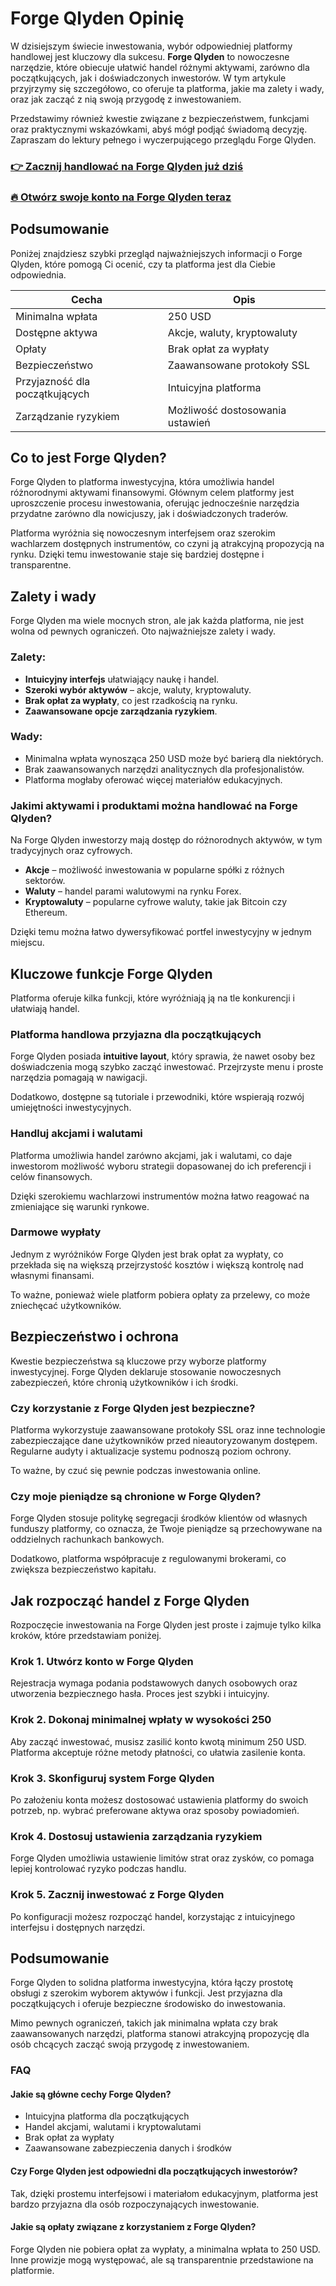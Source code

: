 # Forge Qlyden Opinię
 

W dzisiejszym świecie inwestowania, wybór odpowiedniej platformy handlowej jest kluczowy dla sukcesu. **Forge Qlyden** to nowoczesne narzędzie, które obiecuje ułatwić handel różnymi aktywami, zarówno dla początkujących, jak i doświadczonych inwestorów. W tym artykule przyjrzymy się szczegółowo, co oferuje ta platforma, jakie ma zalety i wady, oraz jak zacząć z nią swoją przygodę z inwestowaniem.

Przedstawimy również kwestie związane z bezpieczeństwem, funkcjami oraz praktycznymi wskazówkami, abyś mógł podjąć świadomą decyzję. Zapraszam do lektury pełnego i wyczerpującego przeglądu Forge Qlyden.

### [👉 Zacznij handlować na Forge Qlyden już dziś](https://t.co/5TxXBIIWwS)
### [🔥 Otwórz swoje konto na Forge Qlyden teraz](https://t.co/5TxXBIIWwS)
## Podsumowanie

Poniżej znajdziesz szybki przegląd najważniejszych informacji o Forge Qlyden, które pomogą Ci ocenić, czy ta platforma jest dla Ciebie odpowiednia.

| Cecha                    | Opis                             |
|--------------------------|---------------------------------|
| Minimalna wpłata          | 250 USD                         |
| Dostępne aktywa          | Akcje, waluty, kryptowaluty     |
| Opłaty                   | Brak opłat za wypłaty           |
| Bezpieczeństwo           | Zaawansowane protokoły SSL      |
| Przyjazność dla początkujących | Intuicyjna platforma          |
| Zarządzanie ryzykiem     | Możliwość dostosowania ustawień |

## Co to jest Forge Qlyden?

Forge Qlyden to platforma inwestycyjna, która umożliwia handel różnorodnymi aktywami finansowymi. Głównym celem platformy jest uproszczenie procesu inwestowania, oferując jednocześnie narzędzia przydatne zarówno dla nowicjuszy, jak i doświadczonych traderów.

Platforma wyróżnia się nowoczesnym interfejsem oraz szerokim wachlarzem dostępnych instrumentów, co czyni ją atrakcyjną propozycją na rynku. Dzięki temu inwestowanie staje się bardziej dostępne i transparentne.

## Zalety i wady

Forge Qlyden ma wiele mocnych stron, ale jak każda platforma, nie jest wolna od pewnych ograniczeń. Oto najważniejsze zalety i wady.

### Zalety:
- **Intuicyjny interfejs** ułatwiający naukę i handel.
- **Szeroki wybór aktywów** – akcje, waluty, kryptowaluty.
- **Brak opłat za wypłaty**, co jest rzadkością na rynku.
- **Zaawansowane opcje zarządzania ryzykiem**.

### Wady:
- Minimalna wpłata wynosząca 250 USD może być barierą dla niektórych.
- Brak zaawansowanych narzędzi analitycznych dla profesjonalistów.
- Platforma mogłaby oferować więcej materiałów edukacyjnych.

### Jakimi aktywami i produktami można handlować na Forge Qlyden?

Na Forge Qlyden inwestorzy mają dostęp do różnorodnych aktywów, w tym tradycyjnych oraz cyfrowych. 

- **Akcje** – możliwość inwestowania w popularne spółki z różnych sektorów.
- **Waluty** – handel parami walutowymi na rynku Forex.
- **Kryptowaluty** – popularne cyfrowe waluty, takie jak Bitcoin czy Ethereum.

Dzięki temu można łatwo dywersyfikować portfel inwestycyjny w jednym miejscu.

## Kluczowe funkcje Forge Qlyden

Platforma oferuje kilka funkcji, które wyróżniają ją na tle konkurencji i ułatwiają handel.

### Platforma handlowa przyjazna dla początkujących

Forge Qlyden posiada **intuitive layout**, który sprawia, że nawet osoby bez doświadczenia mogą szybko zacząć inwestować. Przejrzyste menu i proste narzędzia pomagają w nawigacji.

Dodatkowo, dostępne są tutoriale i przewodniki, które wspierają rozwój umiejętności inwestycyjnych.

### Handluj akcjami i walutami

Platforma umożliwia handel zarówno akcjami, jak i walutami, co daje inwestorom możliwość wyboru strategii dopasowanej do ich preferencji i celów finansowych.

Dzięki szerokiemu wachlarzowi instrumentów można łatwo reagować na zmieniające się warunki rynkowe.

### Darmowe wypłaty

Jednym z wyróżników Forge Qlyden jest brak opłat za wypłaty, co przekłada się na większą przejrzystość kosztów i większą kontrolę nad własnymi finansami.

To ważne, ponieważ wiele platform pobiera opłaty za przelewy, co może zniechęcać użytkowników.

## Bezpieczeństwo i ochrona

Kwestie bezpieczeństwa są kluczowe przy wyborze platformy inwestycyjnej. Forge Qlyden deklaruje stosowanie nowoczesnych zabezpieczeń, które chronią użytkowników i ich środki.

### Czy korzystanie z Forge Qlyden jest bezpieczne?

Platforma wykorzystuje zaawansowane protokoły SSL oraz inne technologie zabezpieczające dane użytkowników przed nieautoryzowanym dostępem. Regularne audyty i aktualizacje systemu podnoszą poziom ochrony.

To ważne, by czuć się pewnie podczas inwestowania online.

### Czy moje pieniądze są chronione w Forge Qlyden?

Forge Qlyden stosuje politykę segregacji środków klientów od własnych funduszy platformy, co oznacza, że Twoje pieniądze są przechowywane na oddzielnych rachunkach bankowych.

Dodatkowo, platforma współpracuje z regulowanymi brokerami, co zwiększa bezpieczeństwo kapitału.

## Jak rozpocząć handel z Forge Qlyden

Rozpoczęcie inwestowania na Forge Qlyden jest proste i zajmuje tylko kilka kroków, które przedstawiam poniżej.

### Krok 1. Utwórz konto w Forge Qlyden

Rejestracja wymaga podania podstawowych danych osobowych oraz utworzenia bezpiecznego hasła. Proces jest szybki i intuicyjny.

### Krok 2. Dokonaj minimalnej wpłaty w wysokości 250

Aby zacząć inwestować, musisz zasilić konto kwotą minimum 250 USD. Platforma akceptuje różne metody płatności, co ułatwia zasilenie konta.

### Krok 3. Skonfiguruj system Forge Qlyden

Po założeniu konta możesz dostosować ustawienia platformy do swoich potrzeb, np. wybrać preferowane aktywa oraz sposoby powiadomień.

### Krok 4. Dostosuj ustawienia zarządzania ryzykiem

Forge Qlyden umożliwia ustawienie limitów strat oraz zysków, co pomaga lepiej kontrolować ryzyko podczas handlu.

### Krok 5. Zacznij inwestować z Forge Qlyden

Po konfiguracji możesz rozpocząć handel, korzystając z intuicyjnego interfejsu i dostępnych narzędzi.

## Podsumowanie

Forge Qlyden to solidna platforma inwestycyjna, która łączy prostotę obsługi z szerokim wyborem aktywów i funkcji. Jest przyjazna dla początkujących i oferuje bezpieczne środowisko do inwestowania.

Mimo pewnych ograniczeń, takich jak minimalna wpłata czy brak zaawansowanych narzędzi, platforma stanowi atrakcyjną propozycję dla osób chcących zacząć swoją przygodę z inwestowaniem.

### FAQ

#### Jakie są główne cechy Forge Qlyden?

- Intuicyjna platforma dla początkujących  
- Handel akcjami, walutami i kryptowalutami  
- Brak opłat za wypłaty  
- Zaawansowane zabezpieczenia danych i środków  

#### Czy Forge Qlyden jest odpowiedni dla początkujących inwestorów?

Tak, dzięki prostemu interfejsowi i materiałom edukacyjnym, platforma jest bardzo przyjazna dla osób rozpoczynających inwestowanie.

#### Jakie są opłaty związane z korzystaniem z Forge Qlyden?

Forge Qlyden nie pobiera opłat za wypłaty, a minimalna wpłata to 250 USD. Inne prowizje mogą występować, ale są transparentnie przedstawione na platformie.